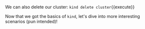 We can also delete our cluster: `kind delete cluster`{{execute}}

Now that we got the basics of `kind`, let's dive into more interesting scenarios (pun intended)!
